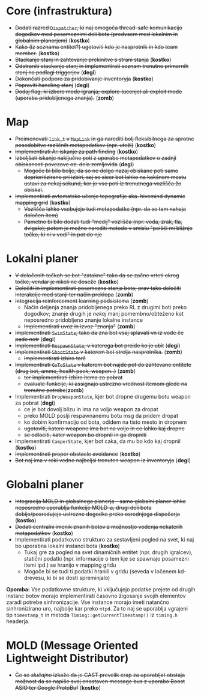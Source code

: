 # Core (infrastruktura) #
  * ~~Dodati razred `Dispatcher`, ki naj omogoča thread-safe komunikacijo dogodkov med posameznimi deli bota (predvsem med lokalnim in globalnim planerjem)~~ (**kostko**)
  * ~~Kako (iz seznama entitet?) ugotoviti kdo je nasprotnik in kdo team member.~~ (**kostko**)
  * ~~Stackanje stanj in zahtevanje prekinitve s strani stanja~~ (**kostko**)
  * ~~Odstraniti stackanje stanj in implementirati seznam trenutno primernih stanj na podlagi triggerjev~~ (**degi**)
  * ~~Dokončati podporo za pridobivanje inventoryja~~ (**kostko**)
  * ~~Popraviti handling stanj~~ (**degi**)
  * ~~Dodaj flag, ki izbere mode igranja; explore (ucenje) ali exploit mode (uporaba pridobljenega znanja).~~ (**zomb**)

# Map #
  * ~~Preimenovati `link_t` v `MapLink` in ga narediti bolj fleksibilnega za sprotne posodobitve različnih metapodatkov (npr. uteži)~~ (**kostko**)
  * ~~Implementirati A`*` iskanje za path finding~~ (**kostko**)
  * ~~Izboljšati iskanje naključne poti z uporabo metapodatkov o zadnji obiskanosti povezave oz. dela zemljevida~~ (**degi**)
    * ~~Mogoče  bi bilo bolje, da so ne dolgo nazaj obiskane poti samo deprioritizirane pri izbiri, saj se sicer bot lahko na kakšnem mestu ustavi za nekaj sekund, ker je vse poti iz trenutnega vozlišča že obiskal.~~
  * ~~Implementirati avtomatsko učenje topografije aka. hivemind dynamic mapping grid~~ (**kostko**)
    * ~~Vozlišča lahko vsebujejo tudi metapodatke (npr. da se tam nahaja določen item)~~
    * ~~Pametno bi bilo dodati tudi "medij" vozlišča (npr. voda, zrak, tla, dvigalo); potem je možno narediti metodo v smislu "poišči mi bližnjo točko, ki ni v vodi" in pot do nje~~

# Lokalni planer #
  * ~~V določenih točkah se bot "zatakne" tako da se začne vrteti okrog točke, vendar je nikoli ne doseže~~ (**kostko**)
  * ~~Določiti in implementirati posamezna stanja bota; prav tako določiti interakcije med stanji ter način preklopa~~ (**zomb**)
  * ~~Integracija reinforcement learning podsistema~~ (**zomb**)
    * Način deljenja znanja pridobljenega preko RL z drugimi boti preko dogodkov; znanje drugih je _nekaj_ manj pomembno/obteženo kot neposredno pridobljeno znanje lokalne instance
    * ~~Implementirati uvoz in izvoz "znanja"~~ (**zomb**)
  * ~~Implementirati `SwimState`, tako da zna bot vsaj splavati vn iz vode če pade notr~~ (**degi**)
  * ~~Implementirati `RespawnState`, v katerega bot preide ko je ubit~~ (**degi**)
  * ~~Implementirati `ShootState` v katerem bot strelja nasprotnika.~~ (**zomb**)
    * ~~Implementirati izbiro tarč~~
  * ~~Implementirati `GoToState` v katerem bot najde pot do zahtevane entitete (drug bot, ammo, health pack, weapon..)~~ (**zomb**)
    * ~~ter implementirati izbiro itema za pobrat~~
    * ~~evaluate funkcije, ki assignajo ustrezno vrednost itemom glede na trenutne potrebe~~(**zomb**)
  * Implementirati `DropWeaponState`, kjer bot dropne drugemu botu weapon za pobrat (**degi**)
    * ce je bot dovolj blizu in ima na voljo weapon za dropat
    * preko MOLD poslji respawnanemu botu msg da pridem dropat
    * ko dobim konfirmacijo od bota, odidem na tisto mesto in dropnem
    * ~~ugotoviti, katere weapone ima bot na voljo in ce lahko kaj dropne~~
    * ~~se odlociti, kater weapon bo dropnil in ga dropniti~~
  * Implementirati `CamperState`, kjer bot caka, da mu bo kdo kaj dropnil (**kostko**)
  * ~~Implementirati proper obstacle avoidance~~ (**kostko**)
  * ~~Bot naj ima v roki vedno najboljsi trenuten weapon iz inventoryja~~ (**degi**)

# Globalni planer #
  * ~~Integracija MOLD in globalnega planerja - samo globalni planer lahko neposredno uporablja funkcije MOLD-a, drugi deli bota dobijo/posredujejo ustrezne dogodke preko osrednjega dispečerja~~ (**kostko**)
  * ~~Dodati centralni imenik znanih botov z možnostjo vodenja nekaterih metapodatkov~~ (**kostko**)
  * Implementirati podatkovno strukturo za sestavljeni pogled na svet, ki naj bo uporabna lokalni instanci bota (**kostko**)
    * Tukaj gre za pogled na svet dinamičnih entitet (npr. drugih igralcev), statični podatki (npr. informacije o tem kje se spawnajo posamezni itemi ipd.) se hranijo v mapping gridu
    * Mogoče bi se tudi ti podatki hranili v gridu (seveda v ločenem kd-drevesu, ki bi se dosti spreminjalo)

**Opomba:** Vse podatkovne strukture, ki vključujejo podatke prejete od drugih instanc botov morajo implementirati časovno žigosanje svojih elementov zaradi potrebe sinhronizacije. Vse instance morajo imeti natančno sinhronizirano uro, najbolje kar preko `ntpd`. Za to naj se uporablja vgrajeni tip `timestamp_t` in metoda `Timing::getCurrentTimestamp()` iz `timing.h` headerja.

# MOLD (Message Oriented Lightweight Distributor) #
  * ~~Če se _slučajno_ izkaže da je CAST prevelik crap za uporabljat obstaja možnost da se napiše svoj enostaven message bus z uporabo Boost ASIO ter Google ProtoBuf~~ (**kostko**)